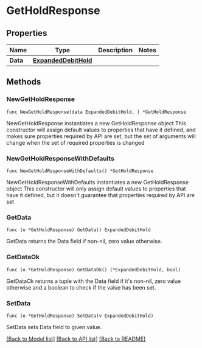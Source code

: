 # GetHoldResponse

## Properties

Name | Type | Description | Notes
------------ | ------------- | ------------- | -------------
**Data** | [**ExpandedDebitHold**](ExpandedDebitHold.md) |  | 

## Methods

### NewGetHoldResponse

`func NewGetHoldResponse(data ExpandedDebitHold, ) *GetHoldResponse`

NewGetHoldResponse instantiates a new GetHoldResponse object
This constructor will assign default values to properties that have it defined,
and makes sure properties required by API are set, but the set of arguments
will change when the set of required properties is changed

### NewGetHoldResponseWithDefaults

`func NewGetHoldResponseWithDefaults() *GetHoldResponse`

NewGetHoldResponseWithDefaults instantiates a new GetHoldResponse object
This constructor will only assign default values to properties that have it defined,
but it doesn't guarantee that properties required by API are set

### GetData

`func (o *GetHoldResponse) GetData() ExpandedDebitHold`

GetData returns the Data field if non-nil, zero value otherwise.

### GetDataOk

`func (o *GetHoldResponse) GetDataOk() (*ExpandedDebitHold, bool)`

GetDataOk returns a tuple with the Data field if it's non-nil, zero value otherwise
and a boolean to check if the value has been set.

### SetData

`func (o *GetHoldResponse) SetData(v ExpandedDebitHold)`

SetData sets Data field to given value.



[[Back to Model list]](../README.md#documentation-for-models) [[Back to API list]](../README.md#documentation-for-api-endpoints) [[Back to README]](../README.md)


